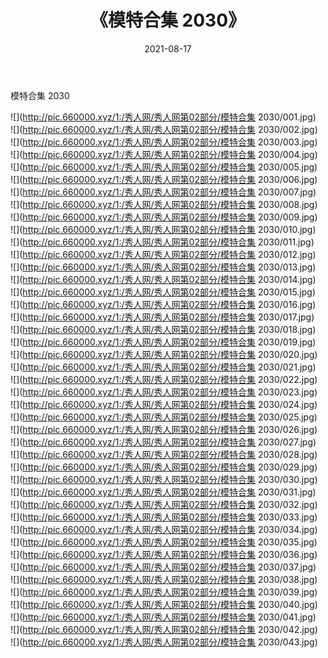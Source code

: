 ﻿---
layout: post
title:  《模特合集 2030》
date:   2021-08-17
img: http://pic.660000.xyz/1:/秀人网/秀人网第02部分/模特合集 2030/000.jpg
categories: [美女, 清纯, 唯美]
---

模特合集 2030

  ![](http://pic.660000.xyz/1:/秀人网/秀人网第02部分/模特合集 2030/001.jpg) <br> ![](http://pic.660000.xyz/1:/秀人网/秀人网第02部分/模特合集 2030/002.jpg) <br> ![](http://pic.660000.xyz/1:/秀人网/秀人网第02部分/模特合集 2030/003.jpg) <br> ![](http://pic.660000.xyz/1:/秀人网/秀人网第02部分/模特合集 2030/004.jpg) <br> ![](http://pic.660000.xyz/1:/秀人网/秀人网第02部分/模特合集 2030/005.jpg) <br> ![](http://pic.660000.xyz/1:/秀人网/秀人网第02部分/模特合集 2030/006.jpg) <br> ![](http://pic.660000.xyz/1:/秀人网/秀人网第02部分/模特合集 2030/007.jpg) <br> ![](http://pic.660000.xyz/1:/秀人网/秀人网第02部分/模特合集 2030/008.jpg) <br> ![](http://pic.660000.xyz/1:/秀人网/秀人网第02部分/模特合集 2030/009.jpg) <br> ![](http://pic.660000.xyz/1:/秀人网/秀人网第02部分/模特合集 2030/010.jpg) <br> ![](http://pic.660000.xyz/1:/秀人网/秀人网第02部分/模特合集 2030/011.jpg) <br> ![](http://pic.660000.xyz/1:/秀人网/秀人网第02部分/模特合集 2030/012.jpg) <br> ![](http://pic.660000.xyz/1:/秀人网/秀人网第02部分/模特合集 2030/013.jpg) <br> ![](http://pic.660000.xyz/1:/秀人网/秀人网第02部分/模特合集 2030/014.jpg) <br> ![](http://pic.660000.xyz/1:/秀人网/秀人网第02部分/模特合集 2030/015.jpg) <br> ![](http://pic.660000.xyz/1:/秀人网/秀人网第02部分/模特合集 2030/016.jpg) <br> ![](http://pic.660000.xyz/1:/秀人网/秀人网第02部分/模特合集 2030/017.jpg) <br> ![](http://pic.660000.xyz/1:/秀人网/秀人网第02部分/模特合集 2030/018.jpg) <br> ![](http://pic.660000.xyz/1:/秀人网/秀人网第02部分/模特合集 2030/019.jpg) <br> ![](http://pic.660000.xyz/1:/秀人网/秀人网第02部分/模特合集 2030/020.jpg) <br> ![](http://pic.660000.xyz/1:/秀人网/秀人网第02部分/模特合集 2030/021.jpg) <br> ![](http://pic.660000.xyz/1:/秀人网/秀人网第02部分/模特合集 2030/022.jpg) <br> ![](http://pic.660000.xyz/1:/秀人网/秀人网第02部分/模特合集 2030/023.jpg) <br> ![](http://pic.660000.xyz/1:/秀人网/秀人网第02部分/模特合集 2030/024.jpg) <br> ![](http://pic.660000.xyz/1:/秀人网/秀人网第02部分/模特合集 2030/025.jpg) <br> ![](http://pic.660000.xyz/1:/秀人网/秀人网第02部分/模特合集 2030/026.jpg) <br> ![](http://pic.660000.xyz/1:/秀人网/秀人网第02部分/模特合集 2030/027.jpg) <br> ![](http://pic.660000.xyz/1:/秀人网/秀人网第02部分/模特合集 2030/028.jpg) <br> ![](http://pic.660000.xyz/1:/秀人网/秀人网第02部分/模特合集 2030/029.jpg) <br> ![](http://pic.660000.xyz/1:/秀人网/秀人网第02部分/模特合集 2030/030.jpg) <br> ![](http://pic.660000.xyz/1:/秀人网/秀人网第02部分/模特合集 2030/031.jpg) <br> ![](http://pic.660000.xyz/1:/秀人网/秀人网第02部分/模特合集 2030/032.jpg) <br> ![](http://pic.660000.xyz/1:/秀人网/秀人网第02部分/模特合集 2030/033.jpg) <br> ![](http://pic.660000.xyz/1:/秀人网/秀人网第02部分/模特合集 2030/034.jpg) <br> ![](http://pic.660000.xyz/1:/秀人网/秀人网第02部分/模特合集 2030/035.jpg) <br> ![](http://pic.660000.xyz/1:/秀人网/秀人网第02部分/模特合集 2030/036.jpg) <br> ![](http://pic.660000.xyz/1:/秀人网/秀人网第02部分/模特合集 2030/037.jpg) <br> ![](http://pic.660000.xyz/1:/秀人网/秀人网第02部分/模特合集 2030/038.jpg) <br> ![](http://pic.660000.xyz/1:/秀人网/秀人网第02部分/模特合集 2030/039.jpg) <br> ![](http://pic.660000.xyz/1:/秀人网/秀人网第02部分/模特合集 2030/040.jpg) <br> ![](http://pic.660000.xyz/1:/秀人网/秀人网第02部分/模特合集 2030/041.jpg) <br> ![](http://pic.660000.xyz/1:/秀人网/秀人网第02部分/模特合集 2030/042.jpg) <br> ![](http://pic.660000.xyz/1:/秀人网/秀人网第02部分/模特合集 2030/043.jpg) <br>